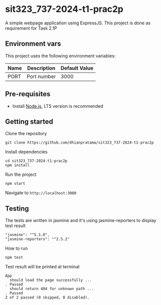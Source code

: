 # sit323_737-2024-t1-prac2p

A simple webpage application using ExpressJS. This project is done as requirement for Task 2.1P

## Environment vars
This project uses the following environment variables:

| Name                          | Description                         | Default Value                                  |
| ----------------------------- | ------------------------------------| -----------------------------------------------|
| PORT                          | Port number                         | 3000                                           |

## Pre-requisites
- Install [Node.js](https://nodejs.org/en/), LTS version is recommended

## Getting started
Clone the repository
```
git clone https://github.com/dhianpratama/sit323_737-2024-t1-prac2p
```
Install dependencies
```
cd sit323_737-2024-t1-prac2p
npm install
```
Run the project
```
npm start
```
  Navigate to `http://localhost:3000`

## Testing
The tests are written in jasmine and it's using jasmine-reporters to display test result

```
"jasmine": "^5.1.0",
"jasmine-reporters": "^2.5.2"
```

How to run
```
npm test
```

Test result will be printed at terminal
```
App
  should load the page successfully ...
. Passed
  should return 404 for unknown path ...
. Passed
2 of 2 passed (0 skipped, 0 disabled).
```
